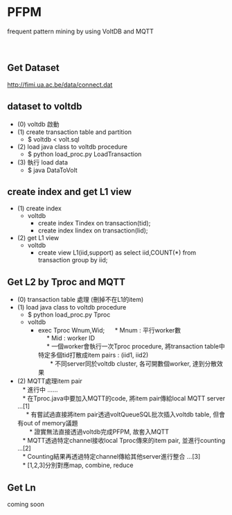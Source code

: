 # PFPM
frequent pattern mining by using VoltDB and MQTT
<br><br><br>

## Get Dataset
http://fimi.ua.ac.be/data/connect.dat


## dataset to voltdb
- (0) voltdb 啟動 <br>
- (1) create transaction table and partition <br>
  * $ voltdb < volt.sql <br>
- (2) load java class to voltdb procedure <br>
  * $ python load_proc.py LoadTransaction
- (3) 執行 load data<br>
  * $ java DataToVolt <br>
  
## create index and get L1 view
- (1) create index <br>
  * voltdb<br>
    * create index Tindex on transaction(tid);<br>
    * create index Iindex on transaction(Iid);<br>
- (2) get L1 view<br>
  * voltdb<br>
    * create view L1(iid,support) as select iid,COUNT(*) from transaction group by iid;<br>

## Get L2 by Tproc and MQTT<br>
- (0) transaction table 處理 (刪掉不在L1的item)<br>
- (1) load java class to voltdb procedure<br>
  * $ python load_proc.py Tproc<br>
  * voltdb<br>
    * exec Tproc Wnum,Wid;
      * Mnum : 平行worker數<br>
      * Mid : worker ID<br>
      * 一個worker會執行一次Tproc procedure, 將transaction table中特定多個tid打散成item pairs : (iid1, iid2)<br>
        * 不同server同於voltdb cluster, 各可開數個worker, 達到分散效果<br>
- (2) MQTT處理item pair<br>
    * 進行中 ......<br>
    * 在Tproc.java中要加入MQTT的code, 將item pair傳給local MQTT server ...[1]<br>
      * 有嘗試過直接將item pair透過voltQueueSQL批次插入voltdb table, 但會有out of memory議題<br>
        * 證實無法直接透過voltdb完成PFPM, 故套入MQTT<br>
    * MQTT透過特定channel接收local Tproc傳來的item pair, 並進行counting ...[2]<br>
    * Counting結果再透過特定channel傳給其他server進行整合 ...[3]<br>
    * [1,2,3]分別對應map, combine, reduce<br>
    
## Get Ln
coming soon
